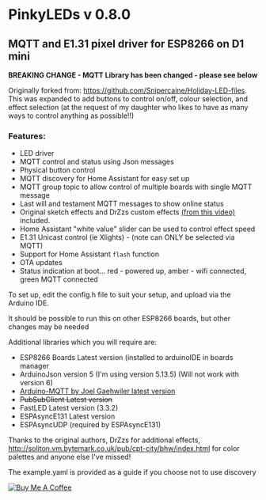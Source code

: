 # PinkyLEDs v 0.8.0
## MQTT and E1.31 pixel driver for ESP8266 on D1 mini

**BREAKING CHANGE - MQTT Library has been changed - please see below**

Originally forked from: https://github.com/Snipercaine/Holiday-LED-files.  This was expanded to add buttons to control on/off, colour selection, and effect selection (at the request of my daughter who likes to have as many ways to control anything as possible!!)
### Features:
* LED driver
* MQTT control and status using Json messages
* Physical button control
* MQTT discovery for Home Assistant for easy set up
* MQTT group topic to allow control of multiple boards with single MQTT message
* Last will and testament MQTT messages to show online status
* Original sketch effects and DrZzs custom effects [(from this video)](https://www.youtube.com/watch?v=6Y6jUM1OaYM&t=365s) included.
* Home Assistant "white value" slider can be used to control effect speed
* E1.31 Unicast control (ie Xlights) - (note can ONLY be selected via MQTT)
* Support for Home Assistant `flash` function
* OTA updates
* Status indication at boot... red - powered up, amber - wifi connected, green MQTT connected


To set up, edit the config.h file to suit your setup, and upload via the Arduino IDE.

It should be possible to run this on other ESP8266 boards, but other changes may be needed

Additional libraries which you will require are:
* ESP8266 Boards Latest version (installed to arduinoIDE in boards manager
* ArduinoJson version 5 (I'm using version 5.13.5) (Will not work with version 6)
* [Arduino-MQTT by Joel Gaehwiler latest version](https://github.com/256dpi/arduino-mqtt)
* ~~PubSubClient Latest version~~
* FastLED Latest version (3.3.2)
* ESPAsyncE131 Latest version
* ESPAsyncUDP (required by ESPAsyncE131)

Thanks to the original authors, DrZzs for additional effects, http://soliton.vm.bytemark.co.uk/pub/cpt-city/bhw/index.html for color palettes and anyone else I've missed!

The example.yaml is provided as a guide if you choose not to use discovery

[<a href="https://www.buymeacoffee.com/V3q9id4" target="_blank"><img src="https://www.buymeacoffee.com/assets/img/custom_images/purple_img.png" alt="Buy Me A Coffee" style="height: auto !important;width: auto !important;" ></a>](https://www.buymeacoffee.com/V3q9id4)
